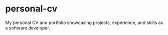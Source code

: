# personal-cv
My personal CV and portfolio showcasing projects, experience, and skills as a software developer.
